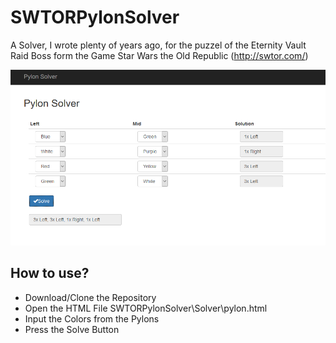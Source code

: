# SWTORPylonSolver

A Solver, I wrote plenty of years ago, for the puzzel of the Eternity Vault Raid Boss form the Game Star Wars the Old Republic (http://swtor.com/)

![Screenshot of the Pylon Solver](/Media/pylonSolver.PNG "MainPage")

## How to use?

- Download/Clone the Repository
- Open the HTML File SWTORPylonSolver\Solver\pylon.html
- Input the Colors from the Pylons
- Press the Solve Button
